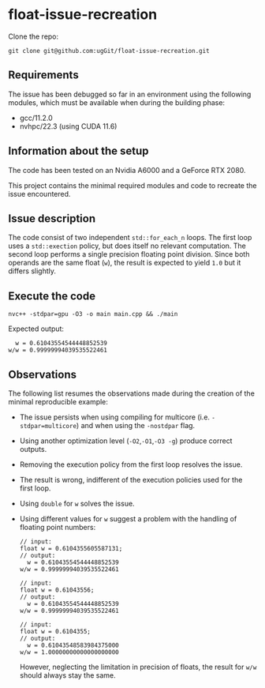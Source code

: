 # float-issue-recreation
Clone the repo:

```
git clone git@github.com:ugGit/float-issue-recreation.git
```

## Requirements
The issue has been debugged so far in an environment using the following modules, which must be available when during the building phase:

* gcc/11.2.0
* nvhpc/22.3 (using CUDA 11.6)

## Information about the setup
The code has been tested on an Nvidia A6000 and a GeForce RTX 2080.

This project contains the minimal required modules and code to recreate the issue encountered.

## Issue description
The code consist of two independent `std::for_each_n` loops. 
The first loop uses a `std::exection` policy, but does itself no relevant computation.
The second loop performs a single precision floating point division.
Since both operands are the same float (`w`), the result is expected to yield `1.0` but it differs slightly.

## Execute the code
```
nvc++ -stdpar=gpu -O3 -o main main.cpp && ./main
```

Expected output:
```
  w = 0.61043554544448852539
w/w = 0.99999994039535522461
```

## Observations
The following list resumes the observations made during the creation of the minimal reproducible example:
* The issue persists when using compiling for multicore (i.e. `-stdpar=multicore`) and when using the `-nostdpar` flag.
* Using another optimization level (`-O2`,`-O1`,`-O3 -g`) produce correct outputs.
* Removing the execution policy from the first loop resolves the issue.
* The result is wrong, indifferent of the execution policies used for the first loop.
* Using `double` for `w` solves the issue.
* Using different values for `w` suggest a problem with the handling of floating point numbers:
  ```
  // input:
  float w = 0.6104355605587131;
  // output:
    w = 0.61043554544448852539
  w/w = 0.99999994039535522461
  ```

  ```
  // input:
  float w = 0.61043556;
  // output:
    w = 0.61043554544448852539
  w/w = 0.99999994039535522461
  ```

  ```
  // input:
  float w = 0.6104355;
  // output:
    w = 0.61043548583984375000
  w/w = 1.00000000000000000000
  ```

  However, neglecting the limitation in precision of floats, the result for `w/w` should always stay the same.
   
